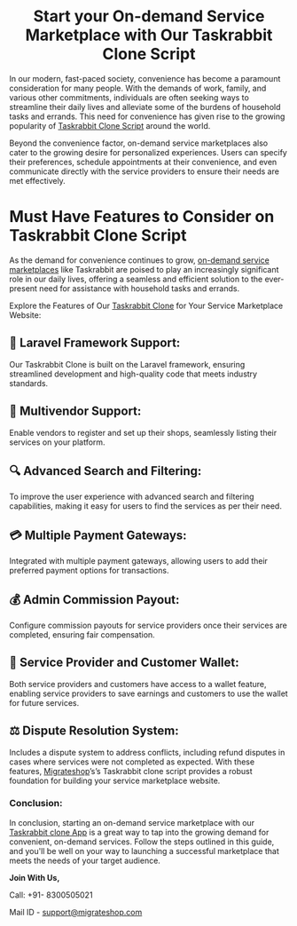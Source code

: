 <h1 align="center">Start your On-demand Service Marketplace with Our Taskrabbit Clone Script</h1>

In our modern, fast-paced society, convenience has become a paramount consideration for many people. With the demands of work, family, and various other commitments, individuals are often seeking ways to streamline their daily lives and alleviate some of the burdens of household tasks and errands. This need for convenience has given rise to the growing popularity of [Taskrabbit Clone Script](https://migrateshop.com/taskrabbit-clone-script/) around the world.

Beyond the convenience factor, on-demand service marketplaces also cater to the growing desire for personalized experiences. Users can specify their preferences, schedule appointments at their convenience, and even communicate directly with the service providers to ensure their needs are met effectively.

# Must Have Features to Consider on Taskrabbit Clone Script
As the demand for convenience continues to grow, [on-demand service marketplaces](https://migrateshop.com/service-marketplace-script/) like Taskrabbit are poised to play an increasingly significant role in our daily lives, offering a seamless and efficient solution to the ever-present need for assistance with household tasks and errands.

Explore the Features of Our [Taskrabbit Clone](https://migrateshop.com/taskrabbit-clone-script/) for Your Service Marketplace Website:
## 🚀 Laravel Framework Support: 
Our Taskrabbit Clone is built on the Laravel framework, ensuring streamlined development and high-quality code that meets industry standards.
## 👥 Multivendor Support: 
Enable vendors to register and set up their shops, seamlessly listing their services on your platform.
## 🔍 Advanced Search and Filtering: 
To improve the user experience with advanced search and filtering capabilities, making it easy for users to find the services as per their need.
## 💳 Multiple Payment Gateways:
Integrated with multiple payment gateways, allowing users to add their preferred payment options for transactions.
## 💰 Admin Commission Payout:
Configure commission payouts for service providers once their services are completed, ensuring fair compensation.
## 💼 Service Provider and Customer Wallet: 
Both service providers and customers have access to a wallet feature, enabling service providers to save earnings and customers to use the wallet for future services.
## ⚖️ Dispute Resolution System: 
Includes a dispute system to address conflicts, including refund disputes in cases where services were not completed as expected.
With these features, [Migrateshop](https://migrateshop.com/)’s’s Taskrabbit clone script provides a robust foundation for building your service marketplace website.
### Conclusion:
In conclusion, starting an on-demand service marketplace with our [Taskrabbit clone App](https://migrateshop.com/taskrabbit-clone/) is a great way to tap into the growing demand for convenient, on-demand services. Follow the steps outlined in this guide, and you'll be well on your way to launching a successful marketplace that meets the needs of your target audience.

**Join With Us,**

Call: +91- 8300505021

Mail ID - support@migrateshop.com 
